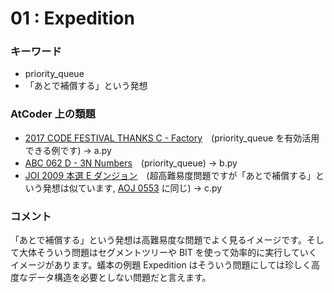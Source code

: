 # 01 : Expedition

### キーワード

- priority_queue
- 「あとで補償する」という発想

### AtCoder 上の類題

- [2017 CODE FESTIVAL THANKS C - Factory](https://atcoder.jp/contests/code-thanks-festival-2017-open/tasks/code_thanks_festival_2017_c)　(priority_queue を有効活用できる例です) -> a.py
- [ABC 062 D - 3N Numbers](https://atcoder.jp/contests/arc074/tasks/arc074_b)　(priority_queue) -> b.py
- [JOI 2009 本選 E ダンジョン](https://atcoder.jp/contests/joi2010ho/tasks/joi2010ho_e)　(超高難易度問題ですが「あとで補償する」という発想は似ています, [AOJ 0553](http://judge.u-aizu.ac.jp/onlinejudge/description.jsp?id=0553) に同じ) -> c.py

### コメント

「あとで補償する」という発想は高難易度な問題でよく見るイメージです。そして大体そういう問題はセグメントツリーや BIT を使って効率的に実行していくイメージがあります。蟻本の例題 Expedition はそういう問題にしては珍しく高度なデータ構造を必要としない問題だと言えます。
